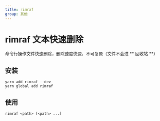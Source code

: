 ```yaml
---
title: rimraf
group: 其他
---
```


# rimraf 文本快速删除

命令行操作文件快速删除，删除速度快速，不可复原（文件不会进 ** 回收站 **）

## 安装

```
yarn add rimraf --dev
yarn global add rimraf
```

## 使用

```
rimraf <path> [<path> ...]
```
